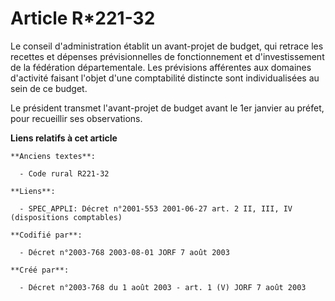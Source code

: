 # Article R*221-32

Le conseil d'administration établit un avant-projet de budget, qui retrace les recettes et dépenses prévisionnelles de
fonctionnement et d'investissement de la fédération départementale. Les prévisions afférentes aux domaines d'activité faisant
l'objet d'une comptabilité distincte sont individualisées au sein de ce budget.

Le président transmet l'avant-projet de budget avant le 1er janvier au préfet, pour recueillir ses observations.

**Liens relatifs à cet article**

	**Anciens textes**:

	  - Code rural R221-32

	**Liens**:

	  - SPEC_APPLI: Décret n°2001-553 2001-06-27 art. 2 II, III, IV (dispositions comptables)

	**Codifié par**:

	  - Décret n°2003-768 2003-08-01 JORF 7 août 2003

	**Créé par**:

	  - Décret n°2003-768 du 1 août 2003 - art. 1 (V) JORF 7 août 2003
